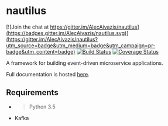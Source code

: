 # nautilus

[![Join the chat at https://gitter.im/AlecAivazis/nautilus](https://badges.gitter.im/AlecAivazis/nautilus.svg)](https://gitter.im/AlecAivazis/nautilus?utm_source=badge&utm_medium=badge&utm_campaign=pr-badge&utm_content=badge)
[![Build Status](https://travis-ci.org/AlecAivazis/nautilus.svg?branch=master)](https://travis-ci.org/AlecAivazis/nautilus)
[![Coverage Status](https://coveralls.io/repos/github/AlecAivazis/nautilus/badge.svg?branch=master)](https://coveralls.io/github/AlecAivazis/nautilus?branch=master)

A framework for building event-driven microservice applications.

Full documentation is hosted [here](http://alecaivazis.github.io/nautilus/).

## Requirements
* > Python 3.5
* Kafka
